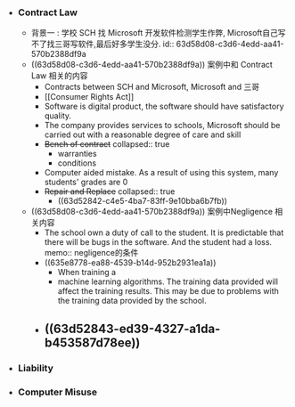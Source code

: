 - ### Contract Law
	- 背景一 : 学校 SCH 找 Microsoft 开发软件检测学生作弊, Microsoft自己写不了找三哥写软件,最后好多学生没分.
	  id:: 63d58d08-c3d6-4edd-aa41-570b2388df9a
	- ((63d58d08-c3d6-4edd-aa41-570b2388df9a))
	  案例中和 Contract Law 相关的内容
		- Contracts between SCH and Microsoft, Microsoft and 三哥
		- [[Consumer Rights Act]]
		- Software is digital product, the software should have satisfactory quality.
		- The company provides services to schools, Microsoft should be carried out with a reasonable degree of care and  skill
		- ~~Bench of contract~~
		  collapsed:: true
			- warranties
			- conditions
		- Computer aided mistake.  As a result of using this system, many students' grades are 0
		- ~~Repair and Replace~~
		  collapsed:: true
			- ((63d52842-c4e5-4ba7-83ff-9e10bba6b7fb))
	- ((63d58d08-c3d6-4edd-aa41-570b2388df9a))
	  案例中Negligence 相关内容
		- The school own a duty of call to the student. It is predictable that there will be bugs in the software. And the student had a loss. 
		  memo:: negligence的条件
		- ((635e8778-ea88-4539-b14d-952b2931ea1a))
			- When training a
			- machine learning  algorithms. The training data provided will affect the training results. This may be due to problems with the training data provided by the school.
		- ((63d52843-ed39-4327-a1da-b453587d78ee))
			-
- ### Liability
- ### Computer Misuse